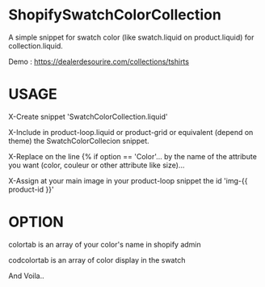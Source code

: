 # ShopifySwatchColorCollection
A simple snippet for swatch color (like swatch.liquid on product.liquid) for collection.liquid.

Demo : https://dealerdesourire.com/collections/tshirts

# USAGE
X-Create snippet 'SwatchColorCollection.liquid'

X-Include in product-loop.liquid or product-grid or equivalent (depend on theme) the SwatchColorCollecion snippet.

X-Replace on the line {% if option == 'Color'... by the name of the attribute you want (color, couleur or other attribute like size)...

X-Assign at your main image in your product-loop snippet the id 'img-{{ product-id }}'

# OPTION
colortab is an array of your color's name in shopify admin

codcolortab is an array of color display in the swatch


And Voila..
